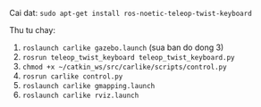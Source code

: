 Cai dat: `sudo apt-get install ros-noetic-teleop-twist-keyboard`

Thu tu chay:
1. `roslaunch carlike gazebo.launch` (sua ban do dong 3)
2. `rosrun teleop_twist_keyboard teleop_twist_keyboard.py`
3. `chmod +x ~/catkin_ws/src/carlike/scripts/control.py`
4. `rosrun carlike control.py`
5. `roslaunch carlike gmapping.launch`
6. `roslaunch carlike rviz.launch`